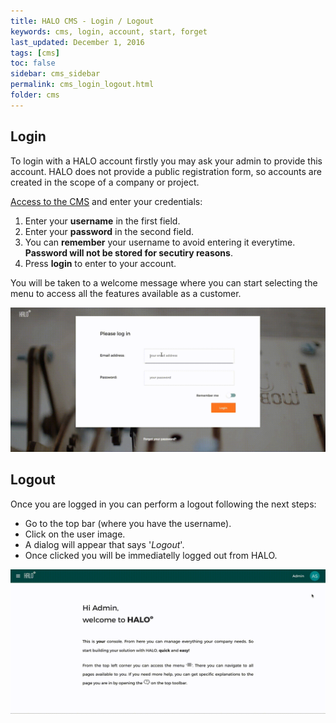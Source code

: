 ```yaml
---
title: HALO CMS - Login / Logout
keywords: cms, login, account, start, forget
last_updated: December 1, 2016
tags: [cms]
toc: false
sidebar: cms_sidebar
permalink: cms_login_logout.html
folder: cms
---
```



## Login
To login with a HALO account firstly you may ask your admin to provide this account. HALO does not provide a public registration
form, so accounts are created in the scope of a company or project.

[Access to the CMS](https://halo.mobgen.com) and enter your credentials:

1. Enter your **username** in the first field.
2. Enter your **password** in the second field.
3. You can **remember** your username to avoid entering it everytime. **Password will not be stored for secutiry reasons**.
4. Press **login** to enter to your account.

You will be taken to a welcome message where you can start selecting the menu to access all the features available
as a customer.

<img src="./images/tutorial_login.gif"/>

## Logout

Once you are logged in you can perform a logout following the next steps:

- Go to the top bar (where you have the username).
- Click on the user image.
- A dialog will appear that says '*Logout*'.
- Once clicked you will be immediatelly logged out from HALO.

<img src="./images/tutorial_logout.gif" />